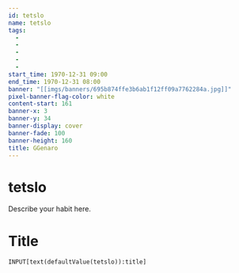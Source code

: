 ```yaml
---
id: tetslo
name: tetslo
tags:
  - 
  - 
  - 
  - 
  - 
start_time: 1970-12-31 09:00
end_time: 1970-12-31 08:00
banner: "[[imgs/banners/695b874ffe3b6ab1f12ff09a7762284a.jpg]]"
pixel-banner-flag-color: white
content-start: 161
banner-x: 3
banner-y: 34
banner-display: cover
banner-fade: 100
banner-height: 160
title: GGenaro
---
```

# tetslo

Describe your habit here.


# Title

```meta-bind
INPUT[text(defaultValue(tetslo)):title]
```